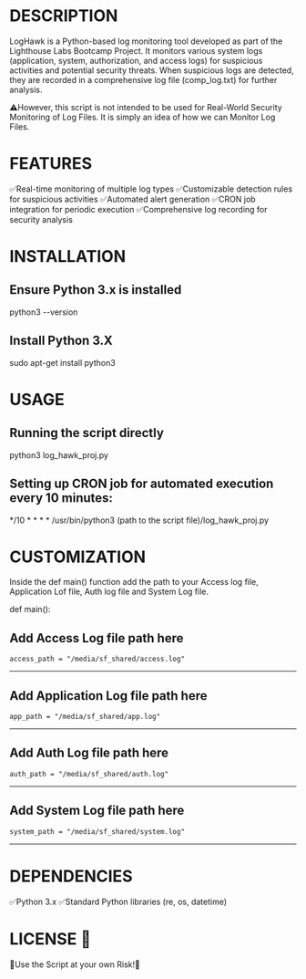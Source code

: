 # DESCRIPTION
LogHawk is a Python-based log monitoring tool developed as part of the Lighthouse Labs Bootcamp Project. It  monitors various system logs (application, system, authorization, and access logs) for suspicious activities and potential security threats. When suspicious logs are detected, they are recorded in a comprehensive log file (comp_log.txt) for further analysis.

⚠️However, this script is not intended to be used for Real-World Security Monitoring of Log Files. It is simply an idea of how we can Monitor Log Files. 



# FEATURES
✅Real-time monitoring of multiple log types
✅Customizable detection rules for suspicious activities
✅Automated alert generation
✅CRON job integration for periodic execution
✅Comprehensive log recording for security analysis



# INSTALLATION

## Ensure Python 3.x is installed
python3 --version
## Install Python 3.X
sudo apt-get install python3



# USAGE

## Running the script directly
python3 log_hawk_proj.py

## Setting up CRON job for automated execution every 10 minutes:
*/10 * * * * /usr/bin/python3 (path to the script file)/log_hawk_proj.py



# CUSTOMIZATION
Inside the def main() function add the path to your Access log file, Application Lof file, Auth log file and System Log file.

def main():

## Add Access Log file path here 
    access_path = "/media/sf_shared/access.log"
******************************************************
## Add Application Log file path here
    app_path = "/media/sf_shared/app.log"
******************************************************
## Add Auth Log file path here
    auth_path = "/media/sf_shared/auth.log"
******************************************************
## Add System Log file path here    
    system_path = "/media/sf_shared/system.log"
******************************************************



# DEPENDENCIES

✅Python 3.x
✅Standard Python libraries (re, os, datetime)



# LICENSE 📝
🛑Use the Script at your own Risk!🛑 

